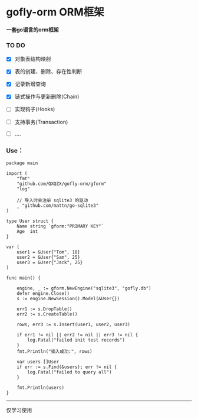 # gofly-orm ORM框架

**一套go语言的orm框架**

### TO DO
- [x] 对象表结构映射
- [x] 表的创建、删除、存在性判断
- [x] 记录新增查询
- [x] 链式操作与更新删除(Chain)
- [ ] 实现钩子(Hooks)
- [ ] 支持事务(Transaction)
- [ ] ....


### Use：

```golang
package main

import (
	"fmt"
	"github.com/QXQZX/gofly-orm/gform"
	"log"

	// 导入时会注册 sqlite3 的驱动
	_ "github.com/mattn/go-sqlite3"
)

type User struct {
	Name string `gform:"PRIMARY KEY"`
	Age  int
}

var (
	user1 = &User{"Tom", 18}
	user2 = &User{"Sam", 25}
	user3 = &User{"Jack", 25}
)

func main() {

	engine, _ := gform.NewEngine("sqlite3", "gofly.db")
	defer engine.Close()
	s := engine.NewSession().Model(&User{})

	err1 := s.DropTable()
	err2 := s.CreateTable()

	rows, err3 := s.Insert(user1, user2, user3)

	if err1 != nil || err2 != nil || err3 != nil {
		log.Fatal("failed init test records")
	}
	fmt.Println("插入成功:", rows)

	var users []User
	if err := s.Find(&users); err != nil {
		log.Fatal("failed to query all")
	}

	fmt.Println(users)
}
```

<hr>
仅学习使用